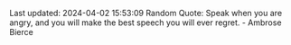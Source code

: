 Last updated: 2024-04-02 15:53:09
Random Quote: Speak when you are angry, and you will make the best speech you will ever regret. - Ambrose Bierce